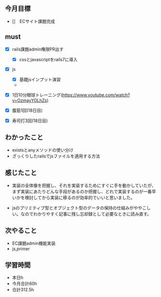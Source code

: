 ## 今月目標
- []　ECサイト課題完成 




## must
- [x] rails課題admin権限PR出す
    - [x] cssとjavascriptをrails7に導入
- [x] js
  - [x] 基礎jsインプット演習
  -
  
- [x] 1日10分眼球トレーニング(https://www.youtube.com/watch?v=OzmayYOLhZs)
- [x] 腹筋1回(18日目)
- [x] 寿司打3回(18日目)

## わかったこと
- existsとanyメソッドの使い分け
- ざっくりしたrailsでjsファイルを適用する方法


## 感じたこと
- 実装の全体像を把握し、それを実装するためにすぐに手を動かしていたが、まず実装にあたりどんな手段があるのか把握し、どれで実装するのが一番早いかを検討してから実装に移るのが効率的でいいと思いました。
  
- jsのプリミティブ型とオブジェクト型のデータの保持の仕組みがややこしい。なのでわかりやすく記事に残し忘却録として必要なときに読み直す。

  

## 次やること
  - EC課題admin機能実装
  - js,primer

  

 

## 学習時間
  - 本日h
  - 今月合計60h
  - 合計312.5h

